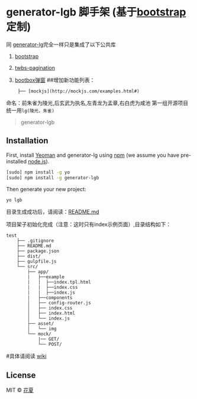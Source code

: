 # generator-lgb 脚手架 (基于[bootstrap](http://www.bootcss.com/)定制)
同 [generator-lg](https://github.com/liubiao0810/generator-lg)完全一样只是集成了以下公共库
1. [bootstrap](http://www.bootcss.com/)
2. [twbs-pagination](http://esimakin.github.io/twbs-pagination/)
3. [bootbox弹窗](http://bootboxjs.com/)
##增加新功能列表：

        ├── [mockjs](http://mockjs.com/examples.html#)

命名：前朱雀为陵光,后玄武为执名,左青龙为孟章,右白虎为咸池
第一组开源项目统一用`lg(陵光，朱雀)`

> generator-lgb
## Installation

First, install [Yeoman](http://yeoman.io) and generator-lg using [npm](https://www.npmjs.com/) (we assume you have pre-installed [node.js](https://nodejs.org/)).

```bash
[sudo] npm install -g yo
[sudo] npm install -g generator-lgb
```

Then generate your new project:

```bash
yo lgb
```
目录生成成功后，请阅读：[README.md](https://github.com/liubiao0810/generator-lg/blob/dev/generators/app/templates/README.md)

项目架子初始化完成（注意：这时只有index示例页面）,目录结构如下：

    test
        ├── .gitignore
        ├── README.md
        ├── package.json
        ├── dist/
        ├── gulpfile.js
        └── src/
            ├── app/
            |   ├──example
            |   |  ├──index.tpl.html
            |   |  ├──index.css
            |   |  ├──index.js
            |   ├──components
            │   ├── config-router.js
            │   ├── index.css
            │   ├── index.html
            │   └── index.js
            ├── asset/
            │   └── img
            └── mock/
                |── GET/
                └── POST/

#具体请阅读 [wiki](https://github.com/liubiao0810/generator-lg/wiki)

## License

MIT © [花夏](fex.onlove.cc)